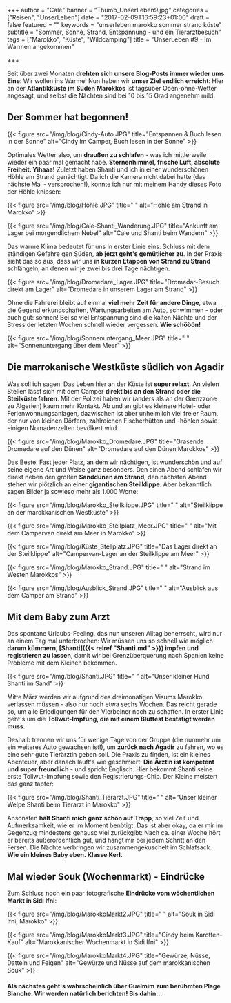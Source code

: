 +++
author = "Cale"
banner = "Thumb_UnserLeben9.jpg"
categories = ["Reisen", "UnserLeben"]
date = "2017-02-09T16:59:23+01:00"
draft = false
featured = ""
keywords = "unserleben marokko sommer strand küste"
subtitle = "Sommer, Sonne, Strand, Entspannung - und ein Tierarztbesuch"
tags = ["Marokko", "Küste", "Wildcamping"]
title = "UnserLeben #9 - Im Warmen angekommen"

+++

Seit über zwei Monaten **drehten sich unsere Blog-Posts immer wieder ums Eine**: Wir wollen ins Warme! Nun haben wir **unser Ziel endlich erreicht**: Hier an der **Atlantikküste im Süden Marokkos** ist tagsüber Oben-ohne-Wetter angesagt, und selbst die Nächten sind bei 10 bis 15 Grad angenehm mild. <!--more-->


## Der Sommer hat begonnen!
 
{{< figure src="/img/blog/Cindy-Auto.JPG" title="Entspannen & Buch lesen in der Sonne"
alt="Cindy im Camper, Buch lesen in der Sonne" >}}

Optimales Wetter also, um **draußen zu schlafen** - was ich mittlerweile wieder ein paar mal gemacht habe. **Sternenhimmel, frische Luft, absolute Freiheit. Yihaaa!** Zuletzt haben Shanti und ich in einer wunderschönen Höhle am Strand genächtigt. Da ich die Kamera nicht dabei hatte (das nächste Mal - versprochen!), konnte ich nur mit meinem Handy dieses Foto der Höhle knipsen:

{{< figure src="/img/blog/Höhle.JPG" title=" "
alt="Höhle am Strand in Marokko" >}}

{{< figure src="/img/blog/Cale-Shanti_Wanderung.JPG" title="Ankunft am Lager bei morgendlichem Nebel"
alt="Cale und Shanti beim Wandern" >}}

Das warme Klima bedeutet für uns in erster Linie eins: Schluss mit dem ständigen Gefahre gen Süden, **ab jetzt geht's gemütlicher zu**. In der Praxis sieht das so aus, dass wir uns **in kurzen Etappen von Strand zu Strand** schlängeln, an denen wir je zwei bis drei Tage nächtigen.    

{{< figure src="/img/blog/Dromedare_Lager.JPG" title="Dromedar-Besuch direkt am Lager"
alt="Dromedare in unserem Lager am Strand" >}}

Ohne die Fahrerei bleibt auf einmal **viel mehr Zeit für andere Dinge**, etwa die Gegend erkundschaften, Wartungsarbeiten am Auto, schwimmen - oder auch gut: sonnen! Bei so viel Entspannung sind die kalten Nächte und der Stress der letzten Wochen schnell wieder vergessen. **Wie schööön!**   

{{< figure src="/img/blog/Sonnenuntergang_Meer.JPG" title=" "
alt="Sonnenuntergang über dem Meer" >}} 

## Die marrokanische Westküste südlich von Agadir

Was soll ich sagen: Das Leben hier an der Küste ist **super relaxt**. An vielen Stellen lässt sich mit dem Camper **direkt bis an den Strand oder die Steilküste fahren**. Mit der Polizei haben wir (anders als an der Grenzzone zu Algerien) kaum mehr Kontakt. Ab und an gibt es kleinere Hotel- oder Ferienwohnungsanlagen, dazwischen ist aber unheimlich viel freier Raum, der nur von kleinen Dörfern, zahlreichen Fischerhütten und -höhlen sowie einigen Nomadenzelten bevölkert wird.  

{{< figure src="/img/blog/Marokko_Dromedare.JPG" title="Grasende Dromedare auf den Dünen"
alt="Dromedare auf den Dünen Marokkos" >}}  

Das Beste: Fast jeder Platz, an dem wir nächtigen, ist wunderschön und auf seine eigene Art und Weise ganz besonders. Den einen Abend schlafen wir direkt neben den großen **Sanddünen am Strand**, den nächsten Abend stehen wir plötzlich an einer **gigantischen Steilklippe**. Aber bekanntlich sagen Bilder ja sowieso mehr als 1.000 Worte:   

{{< figure src="/img/blog/Marokko_Steilklippe.JPG" title=" "
alt="Steilklippe an der marokkanischen Westküste" >}}

{{< figure src="/img/blog/Marokko_Stellplatz_Meer.JPG" title=" "
alt="Mit dem Campervan direkt am Meer in Marokko" >}}

{{< figure src="/img/blog/Küste_Stellplatz.JPG" title="Das Lager direkt an der Steilklippe"
alt="Campervan-Lager an der Steilklippe am Meer" >}}

{{< figure src="/img/blog/Marokko_Strand.JPG" title=" "
alt="Strand im Westen Marokkos" >}}

{{< figure src="/img/blog/Ausblick_Strand.JPG" title=" "
alt="Ausblick aus dem Camper am Strand" >}}

## Mit dem Baby zum Arzt 

Das spontane Urlaubs-Feeling, das nun unseren Alltag beherrscht, wird nur an einem Tag mal unterbrochen: Wir müssen uns so schnell wie möglich **darum kümmern, [Shanti]({{< relref "Shanti.md" >}}) impfen und registrieren zu lassen**, damit wir bei Grenzüberquerung nach Spanien keine Probleme mit dem Kleinen bekommen.     

{{< figure src="/img/blog/Shanti.JPG" title=" "
alt="Unser kleiner Hund Shanti im Sand" >}}

Mitte März werden wir aufgrund des dreimonatigen Visums Marokko verlassen müssen - also nur noch etwa sechs Wochen. Das reicht gerade so, um alle Erledigungen für den Vierbeiner noch zu schaffen. In erster Linie geht's um die **Tollwut-Impfung, die mit einem Bluttest bestätigt werden muss**.    

Deshalb trennen wir uns für wenige Tage von der Gruppe (die nunmehr um ein weiteres Auto gewachsen ist!), um **zurück nach Agadir** zu fahren, wo es eine sehr gute Tierärztin geben soll. Die Praxis zu finden, ist ein kleines Abenteuer, aber danach läuft's wie geschmiert: **Die Ärztin ist kompetent und super freundlich** - und spricht Englisch. Hier bekommt Shanti seine erste Tollwut-Impfung sowie den Registrierungs-Chip. Der Kleine meistert das ganz tapfer:    

{{< figure src="/img/blog/Shanti_Tierarzt.JPG" title=" "
alt="Unser kleiner Welpe Shanti beim Tierarzt in Marokko" >}}

Ansonsten **hält Shanti mich ganz schön auf Trapp**, so viel Zeit und Aufmerksamkeit, wie er im Moment benötigt. Das ist aber okay, da er mir im Gegenzug mindestens genauso viel zurückgibt: Nach ca. einer Woche hört er bereits außerordentlich gut, und hängt mir bei jedem Schritt an den Fersen. Die Nächte verbringen wir zusammengekuschelt im Schlafsack. **Wie ein kleines Baby eben. Klasse Kerl.**

## Mal wieder Souk (Wochenmarkt) - Eindrücke    

Zum Schluss noch ein paar fotografische **Eindrücke vom wöchentlichen Markt in Sidi Ifni**:   

{{< figure src="/img/blog/MarokkoMarkt2.JPG" title=" "
alt="Souk in Sidi Ifni, Marokko" >}}

{{< figure src="/img/blog/MarokkoMarkt3.JPG" title="Cindy beim Karotten-Kauf"
alt="Marokkanischer Wochenmarkt in Sidi Ifni" >}}

{{< figure src="/img/blog/MarokkoMarkt4.JPG" title="Gewürze, Nüsse, Datteln und Feigen"
alt="Gewürze und Nüsse auf dem marokkanischen Souk" >}}



#### Als nächstes geht's wahrscheinlich über Guelmim zum berühmten Plage Blanche. Wir werden natürlich berichten! Bis dahin...